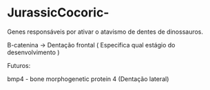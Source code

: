 # JurassicCocoric-

Genes responsáveis por ativar o atavismo de dentes de dinossauros.

B-catenina -> Dentação frontal ( Especifica qual estágio do desenvolvimento )

Futuros: 

bmp4 - bone morphogenetic protein 4 (Dentação lateral)
